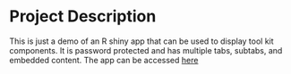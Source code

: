 # Project Description
This is just a demo of an R shiny app that can be used to display tool kit components.
It is password protected and has multiple tabs, subtabs, and embedded content.
The app can be accessed [here](https://akalang.shinyapps.io/Demo_App/) 